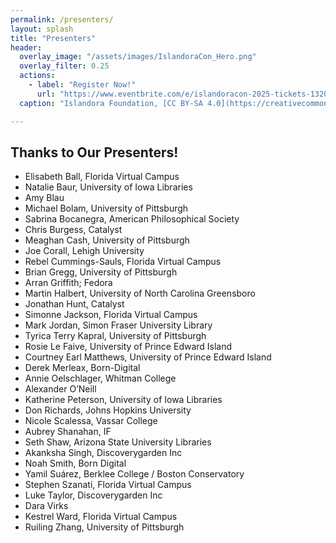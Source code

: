 ```yaml
---
permalink: /presenters/
layout: splash
title: "Presenters"
header:
  overlay_image: "/assets/images/IslandoraCon_Hero.png"
  overlay_filter: 0.25
  actions:
    - label: "Register Now!"
      url: "https://www.eventbrite.com/e/islandoracon-2025-tickets-1320564527049?aff=oddtdtcreator"
  caption: "Islandora Foundation, [CC BY-SA 4.0](https://creativecommons.org/licenses/by-sa/4.0)"

---
```


## Thanks to Our Presenters!

* Elisabeth Ball, Florida Virtual Campus
* Natalie Baur, University of Iowa Libraries
* Amy Blau
* Michael Bolam, University of Pittsburgh
* Sabrina Bocanegra, American Philosophical Society
* Chris Burgess, Catalyst
* Meaghan Cash, University of Pittsburgh
* Joe Corall, Lehigh University
* Rebel Cummings-Sauls, Florida Virtual Campus
* Brian Gregg, University of Pittsburgh
* Arran Griffith; Fedora
* Martin Halbert,	University of North Carolina Greensboro
* Jonathan Hunt, Catalyst
* Simonne Jackson, Florida Virtual Campus
* Mark Jordan, Simon Fraser University Library
* Tyrica Terry Kapral, University of Pittsburgh
* Rosie Le Faive, University of Prince Edward Island
* Courtney Earl Matthews,	University of Prince Edward Island
* Derek Merleax, Born-Digital
* Annie Oelschlager, Whitman College
* Alexander O’Neill
* Katherine Peterson, University of Iowa Libraries
* Don Richards, Johns Hopkins University
* Nicole Scalessa, Vassar College
* Aubrey Shanahan, IF
* Seth Shaw, Arizona State University Libraries
* Akanksha Singh, Discoverygarden Inc
* Noah Smith, Born Digital
* Yamil Suárez, Berklee College / Boston Conservatory
* Stephen Szanati, Florida Virtual Campus
* Luke Taylor, Discoverygarden Inc
* Dara Virks
* Kestrel Ward, Florida Virtual Campus
* Ruiling Zhang, University of Pittsburgh


